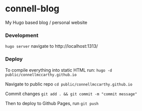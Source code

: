 # connell-blog
My Hugo based blog / personal website

### Development
```hugo server``` navigate to http://localhost:1313/

### Deploy
To compile everything into static HTML run:
```hugo -d public/connellmccarthy.github.io```

Navigate to public repo
```cd public/connellmccarthy.github.io```

Commit changes
```git add . && git commit -m "commit message"```

Then to deploy to Github Pages, run
```git push```
